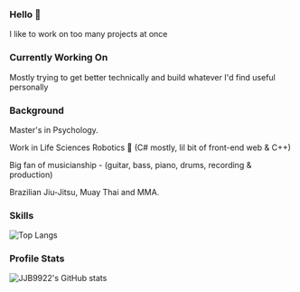 ### Hello 🤠

I like to work on too many projects at once

### Currently Working On

Mostly trying to get better technically and build whatever I'd find useful personally

### Background

Master's in Psychology.

Work in Life Sciences Robotics 🤖 (C# mostly, lil bit of front-end web & C++)

Big fan of musicianship - (guitar, bass, piano, drums, recording & production)

Brazilian Jiu-Jitsu, Muay Thai and MMA.

### Skills

![Top Langs](https://github-readme-stats.vercel.app/api/top-langs/?username=JJB9922&layout=compact)

### Profile Stats

![JJB9922's GitHub stats](https://github-readme-stats.vercel.app/api?username=JJB9922&show_icons=true&theme=dracula&rank_icon=github&bg_color=30,4375e9,43e9b7&title_color=fff&text_color=fff&hide=contribs,issues,prs)




